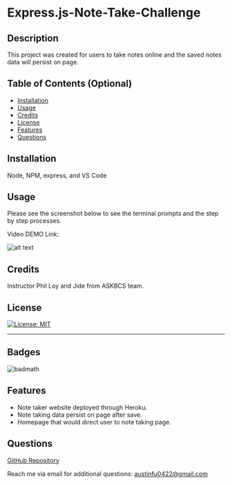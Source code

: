 # Express.js-Note-Take-Challenge

## Description

This project was created for users to take notes online and the saved notes data will persist on page.

## Table of Contents (Optional)

- [Installation](#installation)
- [Usage](#usage)
- [Credits](#credits)
- [License](#license)
- [Features](#features)
- [Questions](#questions)

## Installation

Node, NPM, express, and VS Code

## Usage

Please see the screenshot below to see the terminal prompts and the step by step processes. 

Video DEMO Link: 

![alt text]()

## Credits

Instructor Phil Loy and Jide from ASKBCS team.

## License

[![License: MIT](https://img.shields.io/badge/License-MIT-yellow.svg)](https://opensource.org/licenses/MIT)

---

## Badges

![badmath]()

## Features

* Note taker website deployed through Heroku.
* Note taking data persist on page after save. 
* Homepage that would direct user to note taking page. 

## Questions

[GitHub Repository](https://github.com/fubaru)

Reach me via email for additional questions: austinfu0422@gmail.com